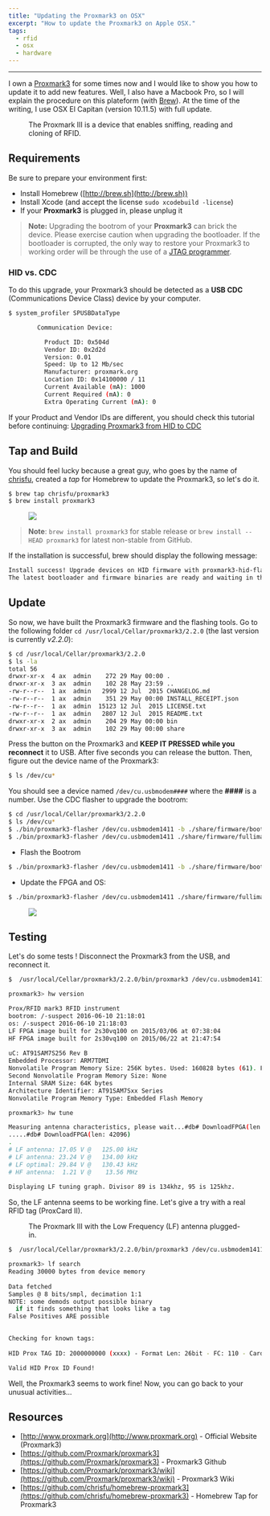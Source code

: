 ```yaml
---
title: "Updating the Proxmark3 on OSX"
excerpt: "How to update the Proxmark3 on Apple OSX."
tags:
  - rfid
  - osx
  - hardware
---
```


---
I own a [Proxmark3](http://www.proxmark.org/) for some times now and I would like to show you how to update it to add new features. Well, I also have a Macbook Pro, so I will explain the procedure on this plateform (with [Brew](http://brew.sh)). At the time of the writing, I use OSX El Capitan (version 10.11.5) with full update.

<figure class="align-center">
  <img src="{{ site.url }}{{ site.baseurl }}/images/2016-05-28-updating-the-proxmark3-on-osx/proxmark3_01.jpg" alt="">
  <figcaption>The Proxmark III is a device that enables sniffing, reading and cloning of RFID.</figcaption>
</figure> 


## Requirements

Be sure to prepare your environment first:

* Install Homebrew ([http://brew.sh](http://brew.sh))
* Install Xcode (and accept the license `sudo xcodebuild -license`)
* If your **Proxmark3** is plugged in, please unplug it

> **Note:** Upgrading the bootrom of your **Proxmark3** can brick the device. Please exercise caution when upgrading the bootloader. If the bootloader is corrupted, the only way to restore your Proxmark3 to working order will be through the use of a [JTAG programmer](https://github.com/Proxmark/proxmark3/wiki/Debricking-Proxmark3).

### HID vs. CDC

To do this upgrade, your Proxmark3 should be detected as a **USB CDC** (Communications Device Class) device by your computer.

```bash
$ system_profiler SPUSBDataType

        Communication Device:

          Product ID: 0x504d
          Vendor ID: 0x2d2d
          Version: 0.01
          Speed: Up to 12 Mb/sec
          Manufacturer: proxmark.org
          Location ID: 0x14100000 / 11
          Current Available (mA): 1000
          Current Required (mA): 0
          Extra Operating Current (mA): 0
```

If your Product and Vendor IDs are different, you should check this tutorial before continuing: [Upgrading Proxmark3 from HID to CDC](https://github.com/Proxmark/proxmark3/wiki/OSX#Upgrading_Proxmark3_from_HID_to_CDC)

## Tap and Build

You should feel lucky because a great guy, who goes by the name of [chrisfu](https://github.com/chrisfu), created a *tap* for Homebrew to update the Proxmark3, so let's do it.

```bash
$ brew tap chrisfu/proxmark3
$ brew install proxmark3
```

<figure>
  <img src="{{ base_path }}/images/2016-05-28-updating-the-proxmark3-on-osx/homebrew_pm3.gif">
</figure>

> **Note**: `brew install proxmark3` for stable release or `brew install --HEAD proxmark3` for latest non-stable from GitHub.

If the installation is successful, brew should display the following message:


```bash
Install success! Upgrade devices on HID firmware with proxmark3-hid-flasher, or devices on more modern firmware with proxmark3-flasher.
The latest bootloader and firmware binaries are ready and waiting in the current homebrew Cellar within share/firmware.
```

## Update

So now, we have built the Proxmark3 firmware and the flashing tools. Go to the following folder `cd /usr/local/Cellar/proxmark3/2.2.0` (the last version is currently *v2.2.0*):

```bash
$ cd /usr/local/Cellar/proxmark3/2.2.0
$ ls -la
total 56
drwxr-xr-x  4 ax  admin    272 29 May 00:00 .
drwxr-xr-x  3 ax  admin    102 28 May 23:59 ..
-rw-r--r--  1 ax  admin   2999 12 Jul  2015 CHANGELOG.md
-rw-r--r--  1 ax  admin    351 29 May 00:00 INSTALL_RECEIPT.json
-rw-r--r--  1 ax  admin  15123 12 Jul  2015 LICENSE.txt
-rw-r--r--  1 ax  admin   2807 12 Jul  2015 README.txt
drwxr-xr-x  2 ax  admin    204 29 May 00:00 bin
drwxr-xr-x  3 ax  admin    102 29 May 00:00 share
``` 

Press the button on the Proxmark3 and **KEEP IT PRESSED while you reconnect** it to USB. After five seconds you can release the button. Then, figure out the device name of the Proxmark3:

```bash
$ ls /dev/cu*
```

You should see a device named `/dev/cu.usbmodem####` where the **####** is a number. Use the CDC flasher to upgrade the bootrom:

```bash
$ cd /usr/local/Cellar/proxmark3/2.2.0
$ ls /dev/cu*
$ ./bin/proxmark3-flasher /dev/cu.usbmodem1411 -b ./share/firmware/bootrom.elf
$ ./bin/proxmark3-flasher /dev/cu.usbmodem1411 ./share/firmware/fullimage.elf
```

* Flash the Bootrom

```bash
$ ./bin/proxmark3-flasher /dev/cu.usbmodem1411 -b ./share/firmware/bootrom.elf
```

* Update the FPGA and OS:

```bash
$ ./bin/proxmark3-flasher /dev/cu.usbmodem1411 ./share/firmware/fullimage.elf
```

<figure>
  <img src="{{ base_path }}/images/2016-05-28-updating-the-proxmark3-on-osx/update_pm3.gif">
</figure>

## Testing

Let's do some tests ! Disconnect the Proxmark3 from the USB, and reconnect it.

```bash
$  /usr/local/Cellar/proxmark3/2.2.0/bin/proxmark3 /dev/cu.usbmodem1411

proxmark3> hw version

Prox/RFID mark3 RFID instrument          
bootrom: /-suspect 2016-06-10 21:18:01
os: /-suspect 2016-06-10 21:18:03
LF FPGA image built for 2s30vq100 on 2015/03/06 at 07:38:04
HF FPGA image built for 2s30vq100 on 2015/06/22 at 21:47:54
          
uC: AT91SAM7S256 Rev B          
Embedded Processor: ARM7TDMI          
Nonvolatile Program Memory Size: 256K bytes. Used: 160828 bytes (61). Free: 101316 bytes (39).          
Second Nonvolatile Program Memory Size: None          
Internal SRAM Size: 64K bytes          
Architecture Identifier: AT91SAM7Sxx Series          
Nonvolatile Program Memory Type: Embedded Flash Memory

proxmark3> hw tune

Measuring antenna characteristics, please wait...#db# DownloadFPGA(len: 42096)                 
.....#db# DownloadFPGA(len: 42096)                 
.          
# LF antenna: 17.05 V @   125.00 kHz          
# LF antenna: 23.24 V @   134.00 kHz          
# LF optimal: 29.84 V @   130.43 kHz          
# HF antenna:  1.21 V @    13.56 MHz          
       
Displaying LF tuning graph. Divisor 89 is 134khz, 95 is 125khz.          
```

So, the LF antenna seems to be working fine. Let's give a try with a real RFID tag (ProxCard II).

<figure class="align-center">
  <img src="{{ site.url }}{{ site.baseurl }}/images/2016-05-28-updating-the-proxmark3-on-osx/proxmark3_02.jpg" alt="">
  <figcaption>The Proxmark III with the Low Frequency (LF) antenna plugged-in.</figcaption>
</figure> 

```bash
$  /usr/local/Cellar/proxmark3/2.2.0/bin/proxmark3 /dev/cu.usbmodem1411

proxmark3> lf search
Reading 30000 bytes from device memory
          
Data fetched          
Samples @ 8 bits/smpl, decimation 1:1           
NOTE: some demods output possible binary
  if it finds something that looks like a tag          
False Positives ARE possible
          

Checking for known tags:
          
HID Prox TAG ID: 2000000000 (xxxx) - Format Len: 26bit - FC: 110 - Card: xxxx          

Valid HID Prox ID Found!        
```

Well, the Proxmark3 seems to work fine! Now, you can go back to your unusual activities...


## Resources

* [http://www.proxmark.org](http://www.proxmark.org) - Official Website (Proxmark3)
* [https://github.com/Proxmark/proxmark3](https://github.com/Proxmark/proxmark3) - Proxmark3 Github
* [https://github.com/Proxmark/proxmark3/wiki](https://github.com/Proxmark/proxmark3/wiki) - Proxmark3 Wiki
* [https://github.com/chrisfu/homebrew-proxmark3](https://github.com/chrisfu/homebrew-proxmark3) - Homebrew Tap for Proxmark3
